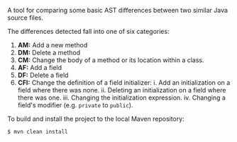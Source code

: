 A tool for comparing some basic AST differences between two similar Java source files.

The differences detected fall into one of six categories:

1. **AM:** Add a new method
2. **DM:** Delete a method
3. **CM:** Change the body of a method or its location within a class.
4. **AF:** Add a field
5. **DF:** Delete a field
6. **CFI:** Change the definition of a field initializer:
    i. Add an initialization on a field where there was none.
    ii. Deleting an initialization on a field where there was one.
    iii. Changing the initialization expression.
    iv. Changing a field's modifier (e.g. `private` to `public`).

To build and install the project to the local Maven repository:

```{.sh}
$ mvn clean install
```

